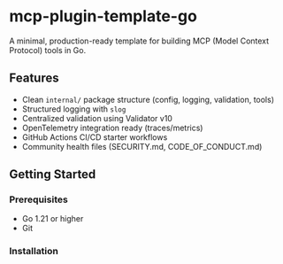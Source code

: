 # mcp-plugin-template-go

A minimal, production-ready template for building MCP (Model Context Protocol) tools in Go.

## Features

- Clean `internal/` package structure (config, logging, validation, tools)
- Structured logging with `slog`
- Centralized validation using Validator v10
- OpenTelemetry integration ready (traces/metrics)
- GitHub Actions CI/CD starter workflows
- Community health files (SECURITY.md, CODE_OF_CONDUCT.md)

## Getting Started

### Prerequisites

- Go 1.21 or higher
- Git

### Installation